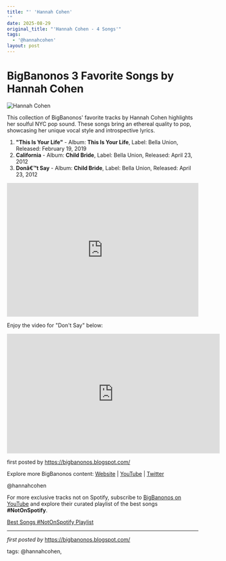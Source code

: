 ```yaml
---
title: "' 'Hannah Cohen'
'"
date: 2025-08-29
original_title: "'Hannah Cohen - 4 Songs'"
tags:
  - '@hannahcohen'
layout: post
---
```

<h1>BigBanonos 3 Favorite Songs by Hannah Cohen</h1>
<img alt="Hannah Cohen" src="https://opositivefestival.org/wp-content/uploads/2024/08/Hannah-Cohen_sq.jpg" /> <p>This collection of BigBanonos' favorite tracks by Hannah Cohen highlights her soulful NYC pop sound. These songs bring an ethereal quality to pop, showcasing her unique vocal style and introspective lyrics.</p> <ol> <li><strong>"This Is Your Life"</strong> - Album: <strong>This Is Your Life</strong>, Label: Bella Union, Released: February 19, 2019</li> <li><strong>California</strong> - Album: <strong>Child Bride</strong>, Label: Bella Union, Released: April 23, 2012</li> <li><strong>Donâ€™t Say</strong> - Album: <strong>Child Bride</strong>, Label: Bella Union, Released: April 23, 2012</li>
</ol> <div> <iframe allow="autoplay; clipboard-write; encrypted-media; fullscreen; picture-in-picture" allowfullscreen="" frameborder="0" height="352" loading="lazy" src="https://open.spotify.com/embed/playlist/1RrM8bsUgDAJ8mq48QcvUV?utm_source=generator" width="100%"></iframe>
</div>
<p>Enjoy the video for "Don't Say" below:</p> <iframe allow="accelerometer; autoplay; encrypted-media; gyroscope; picture-in-picture" allowfullscreen="" frameborder="0" height="315" src="https://www.youtube.com/embed/videoseries?list=PLtuNtuTatqI0Lsq216ca4ku_vzwdNo0GZ" width="560"></iframe> <p>first posted by <a href="https://bigbanonos.blogspot.com/">https://bigbanonos.blogspot.com/</a></p> <div> <p>Explore more BigBanonos content: <a href="https://bigbanonos.blogspot.com/">Website</a> | <a href="https://www.youtube.com/@BigBanonos">YouTube</a> | <a href="https://x.com/bigbanonos">Twitter</a></p>
</div> <!--Tags-->
<p>@hannahcohen</p>


<!--Subscribe and Playlist Links-->
<div>
    <p>For more exclusive tracks not on Spotify, subscribe to <a href="https://www.youtube.com/@BigBanonos" target="_blank">BigBanonos on YouTube</a> and explore their curated playlist of the best songs <strong>#NotOnSpotify</strong>.</p>
    <p><a href="https://www.youtube.com/playlist?list=PLtuNtuTatqI0kFahUCbtbfenC_ET5O_tr" target="_blank">Best Songs #NotOnSpotify Playlist<br /></a></p></div>

<hr />

<p><em>first posted by</em> <a href="https://bigbanonos.blogspot.com/" rel="noopener" target="_new">https://bigbanonos.blogspot.com/</a></p>

<p>tags: @hannahcohen,</p>
